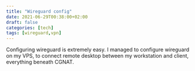 ```yaml
---
title: "Wireguard config"
date: 2021-06-29T00:38:00+02:00
draft: false
categories: [tech]
tags: [wireguard,vpn]
---
```


Configuring wireguard is extremely easy.
I managed to configure wireguard on my VPS, to connect remote desktop
between my workstation and client, everything beneath CGNAT. 
